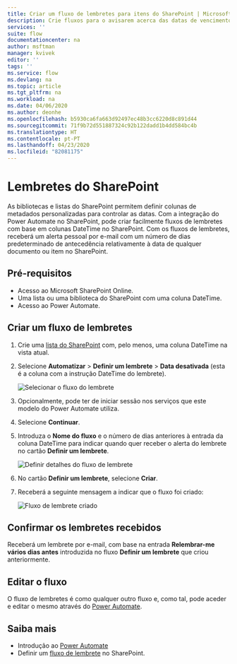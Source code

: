 ```yaml
---
title: Criar um fluxo de lembretes para itens do SharePoint | Microsoft Docs
description: Crie fluxos para o avisarem acerca das datas de vencimento de itens do SharePoint.
services: ''
suite: flow
documentationcenter: na
author: msftman
manager: kvivek
editor: ''
tags: ''
ms.service: flow
ms.devlang: na
ms.topic: article
ms.tgt_pltfrm: na
ms.workload: na
ms.date: 04/06/2020
ms.author: deonhe
ms.openlocfilehash: b5930ca6fa663d92497ec48b3cc6220d8c891d44
ms.sourcegitcommit: 71f9b72d551887324c92b122dadd1b4dd584bc4b
ms.translationtype: HT
ms.contentlocale: pt-PT
ms.lasthandoff: 04/23/2020
ms.locfileid: "82081175"
---
```

# <a name="sharepoint-remind-me"></a>Lembretes do SharePoint


As bibliotecas e listas do SharePoint permitem definir colunas de metadados personalizadas para controlar as datas. Com a integração do Power Automate no SharePoint, pode criar facilmente fluxos de lembretes com base em colunas DateTime no SharePoint. Com os fluxos de lembretes, receberá um alerta pessoal por e-mail com um número de dias predeterminado de antecedência relativamente à data de qualquer documento ou item no SharePoint.

## <a name="prerequisites"></a>Pré-requisitos
- Acesso ao Microsoft SharePoint Online.
- Uma lista ou uma biblioteca do SharePoint com uma coluna DateTime.
- Acesso ao Power Automate.

## <a name="create-a-reminder-flow"></a>Criar um fluxo de lembretes

 1. Crie uma [lista do SharePoint](https://support.office.com/article/Create-a-list-in-SharePoint-0D397414-D95F-41EB-ADDD-5E6EFF41B083) com, pelo menos, uma coluna DateTime na vista atual. 
 1. Selecione **Automatizar** > **Definir um lembrete** > **Data desativada** (esta é a coluna com a instrução DateTime do lembrete).

     ![Selecionar o fluxo do lembrete](media/create-sharepoint-reminder-flows/select-reminder-flow.png)

1. Opcionalmente, pode ter de iniciar sessão nos serviços que este modelo do Power Automate utiliza.
     
1. Selecione **Continuar**.

1. Introduza o **Nome do fluxo** e o número de dias anteriores à entrada da coluna DateTime para indicar quando quer receber o alerta do lembrete no cartão **Definir um lembrete**.

    ![Definir detalhes do fluxo de lembrete](media/create-sharepoint-reminder-flows/set-reminder-details.png)

1. No cartão **Definir um lembrete**, selecione **Criar**.

1. Receberá a seguinte mensagem a indicar que o fluxo foi criado:

    ![Fluxo de lembrete criado](media/create-sharepoint-reminder-flows/success.png)
    

## <a name="confirm-reminders-received"></a>Confirmar os lembretes recebidos

Receberá um lembrete por e-mail, com base na entrada **Relembrar-me vários dias antes** introduzida no fluxo **Definir um lembrete** que criou anteriormente. 

## <a name="edit-your-flow"></a>Editar o fluxo

O fluxo de lembretes é como qualquer outro fluxo e, como tal, pode aceder e editar o mesmo através do [Power Automate](https://flow.microsoft.com).

## <a name="learn-more"></a>Saiba mais

- Introdução ao [Power Automate](https://flow.microsoft.com)
- Definir um [fluxo de lembrete](https://support.office.com/article/set-a-reminder-flow-23c0e172-1fc1-4ac8-a9db-cd0b81d634d8) no SharePoint.


